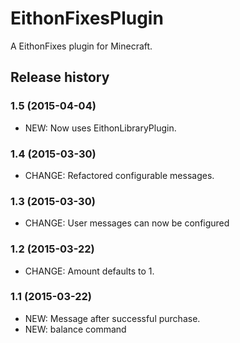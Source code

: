 # EithonFixesPlugin

A EithonFixes plugin for Minecraft.

## Release history

### 1.5 (2015-04-04)

* NEW: Now uses EithonLibraryPlugin.

### 1.4 (2015-03-30)

* CHANGE: Refactored configurable messages.

### 1.3 (2015-03-30)

* CHANGE: User messages can now be configured

### 1.2 (2015-03-22)

* CHANGE: Amount defaults to 1.

### 1.1 (2015-03-22)

* NEW: Message after successful purchase.
* NEW: balance command
